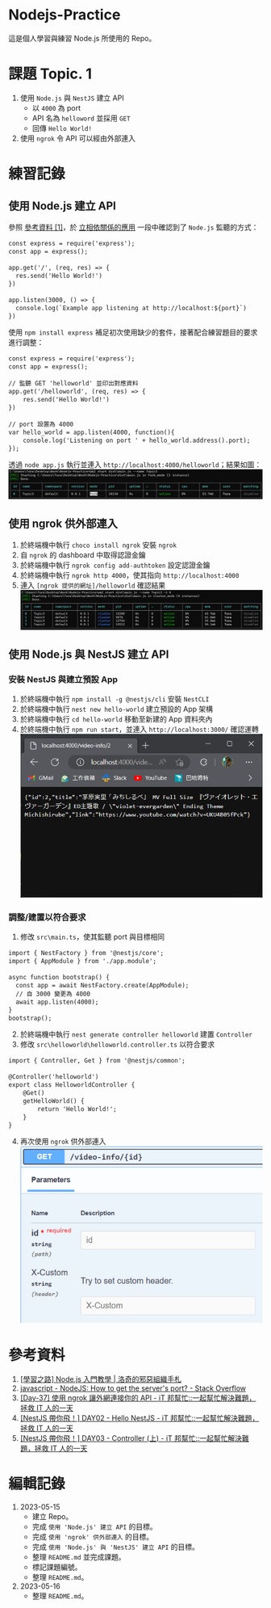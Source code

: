 # Nodejs-Practice
這是個人學習與練習 Node.js 所使用的 Repo。

# 課題 Topic. 1
1. 使用 `Node.js` 與 `NestJS` 建立 API
    - 以 `4000` 為 port
    - API 名為 `helloword` 並採用 `GET`
    - 回傳 `Hello World!`
2. 使用 `ngrok` 令 API 可以經由外部連入

# 練習記錄
## 使用 Node.js 建立 API
參照 [參考資料 [1]](https://summer10920.github.io/2020/12-30/article-nodejs/)，於 [立相依關係的應用](https://summer10920.github.io/2020/12-30/article-nodejs/#%E7%AB%8B%E7%9B%B8%E4%BE%9D%E9%97%9C%E4%BF%82%E7%9A%84%E6%87%89%E7%94%A8) 一段中確認到了 `Node.js` 監聽的方式：
```
const express = require('express');
const app = express();

app.get('/', (req, res) => {
  res.send('Hello World!')
})

app.listen(3000, () => {
  console.log(`Example app listening at http://localhost:${port}`)
})
```
使用 `npm install express` 補足初次使用缺少的套件，接著配合練習題目的要求進行調整：
```
const express = require('express');
const app = express();

// 監聽 GET 'helloworld' 並印出對應資料
app.get('/helloworld', (req, res) => {
    res.send('Hello World!')
})

// port 設置為 4000
var hello_world = app.listen(4000, function(){
    console.log('Listening on port ' + hello_world.address().port);
});
```
透過 `node app.js` 執行並連入 `http://localhost:4000/helloworld`；結果如圖：
![Node helloworld API](/Image/01.png)

## 使用 ngrok 供外部連入
1. 於終端機中執行 `choco install ngrok` 安裝 `ngrok`
2. 自 `ngrok` 的 dashboard 中取得認證金鑰
3. 於終端機中執行 `ngrok config add-authtoken` 設定認證金鑰
4. 於終端機中執行 `ngrok http 4000`，使其指向 `http://localhost:4000`
5. 連入 `[ngrok 提供的網址]/helloworld` 確認結果
![成功透過 ngrok 連入](/Image/02.png)

## 使用 Node.js 與 NestJS 建立 API
### 安裝 NestJS 與建立預設 App
1. 於終端機中執行 `npm install -g @nestjs/cli` 安裝 `NestCLI`
2. 於終端機中執行 `nest new hello-world` 建立預設的 App 架構
3. 於終端機中執行 `cd hello-world` 移動至新建的 App 資料夾內
4. 於終端機中執行 `npm run start`，並連入 `http://localhost:3000/` 確認運轉
![Nest App 初步建立](/Image/03.png)

### 調整/建置以符合要求
1. 修改 `src\main.ts`，使其監聽 port 與目標相同
```
import { NestFactory } from '@nestjs/core';
import { AppModule } from './app.module';

async function bootstrap() {
  const app = await NestFactory.create(AppModule);
  // 自 3000 變更為 4000
  await app.listen(4000);
}
bootstrap();
```
2. 於終端機中執行 `nest generate controller helloworld` 建置 `Controller`
3. 修改 `src\helloworld\helloworld.controller.ts` 以符合要求
```
import { Controller, Get } from '@nestjs/common';

@Controller('helloworld')
export class HelloworldController {
    @Get()
    getHelloWorld() {
        return 'Hello World!';
    }
}
```
4. 再次使用 `ngrok` 供外部連入
![轉為 NestJS 亦成功透過 ngrok 連入](/Image/04.png)

# 參考資料
1. [[學習之路] Node.js 入門教學 | 洛奇的邪惡組織手札](https://summer10920.github.io/2020/12-30/article-nodejs/)
2. [javascript - NodeJS: How to get the server's port? - Stack Overflow](https://stackoverflow.com/questions/4840879/nodejs-how-to-get-the-servers-port)
3. [[Day-37] 使用 ngrok 讓外網連接你的 API - iT 邦幫忙::一起幫忙解決難題，拯救 IT 人的一天](https://ithelp.ithome.com.tw/articles/10197345)
4. [[NestJS 帶你飛！] DAY02 - Hello NestJS - iT 邦幫忙::一起幫忙解決難題，拯救 IT 人的一天](https://ithelp.ithome.com.tw/articles/10265810)
5. [[NestJS 帶你飛！] DAY03 - Controller (上) - iT 邦幫忙::一起幫忙解決難題，拯救 IT 人的一天](https://ithelp.ithome.com.tw/articles/10266653)

# 編輯記錄
1. 2023-05-15
    - 建立 Repo。
    - 完成 `使用 'Node.js' 建立 API` 的目標。
    - 完成 `使用 'ngrok' 供外部連入` 的目標。
    - 完成 `使用 'Node.js' 與 'NestJS' 建立 API` 的目標。
    - 整理 `README.md` 並完成課題。
    - 標記課題編號。
    - 整理 `README.md`。
2. 2023-05-16
    - 整理 `README.md`。
